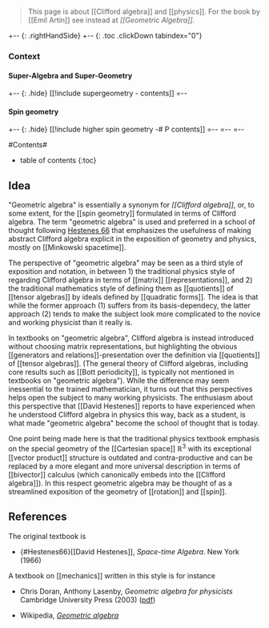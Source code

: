 
> This page is about [[Clifford algebra]] and [[physics]]. For the book by [[Emil Artin]] see instead at _[[Geometric Algebra]]_.


+-- {: .rightHandSide}
+-- {: .toc .clickDown tabindex="0"}
### Context
#### Super-Algebra and Super-Geometry
+-- {: .hide}
[[!include supergeometry - contents]]
=--
#### Spin geometry
+-- {: .hide}
[[!include higher spin geometry -# P contents]]
=--
=--
=--

#Contents#
* table of contents
{:toc}

## Idea

"Geometric algebra" is essentially a synonym for _[[Clifford algebra]]_, or, to some extent, for the [[spin geometry]] formulated in terms of Clifford algebra. The term "geometric algebra" is used and preferred in a school of thought following [Hestenes 66](#Hestenes66) that emphasizes the usefulness of making abstract Clifford algebra explicit in the exposition of geometry and physics, mostly on [[Minkowski spacetime]]. 

The perspective of "geometric algebra" may be seen as a third style of exposition and notation, in between 1) the traditional physics style of regarding Clifford algebra in terms of [[matrix]] [[representations]], and 2) the traditional mathematics style of defining them as [[quotients]] of [[tensor algebras]] by ideals defined by [[quadratic forms]]. The idea is that while the former approach (1) suffers from its basis-dependecy, the latter approach (2) tends to make the subject look more complicated to the novice and working physicist than it really is. 

In textbooks on "geometric algebra", Clifford algebra is instead introduced without choosing matrix representations, but highlighting the obvious [[generators and relations]]-presentation over the definition via [[quotients]] of [[tensor algebras]]. (The general theory of Clifford algebras, including core results such as [[Bott periodicity]], is typically not mentioned in textbooks on "geometric algebra"). While the difference may seem inessential to the trained mathematician, it turns out that this perspectives helps open the subject to many working physicists. The enthusiasm about this perspective that [[David Hestenes]] reports to have experienced when he understood Clifford algebra in physics this way, back as a student, is what made "geometric algebra" become the school of thought that is today.

One point being made here is that the traditional physics textbook emphasis on the special geometry of the [[Cartesian space]] $\mathbb{R}^3$ with its exceptional [[vector product]] structure is outdated and contra-productive and can be replaced by a more elegant and more universal description in terms of [[bivector]] calculus (which canonically embeds into the [[Clifford algebra]]). In this respect geometric algebra may be thought of as a streamlined exposition of the geometry of [[rotation]] and [[spin]]. 


## References

The original textbook is

* {#Hestenes66}[[David Hestenes]],  _Space-time Algebra_. New York (1966)

A textbook on [[mechanics]] written in this style is for instance

* Chris Doran, Anthony Lasenby, _Geometric algebra for physicists_ Cambridge University Press (2003) ([pdf](http://catdir.loc.gov/catdir/samples/cam033/2002035182.pdf))


* Wikipedia, _[Geometric algebra](https://en.wikipedia.org/wiki/Geometric_algebra)_ 




